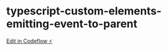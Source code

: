 # typescript-custom-elements-emitting-event-to-parent

[Edit in Codeflow ⚡️](https://stackblitz.com/~/github.com/ICEDLEE337/typescript-custom-elements-emitting-event-to-parent)